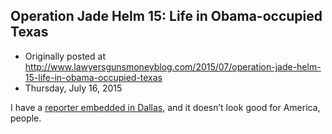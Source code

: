 ## Operation Jade Helm 15: Life in Obama-occupied Texas

 * Originally posted at http://www.lawyersgunsmoneyblog.com/2015/07/operation-jade-helm-15-life-in-obama-occupied-texas
 * Thursday, July 16, 2015

I have a [reporter embedded in Dallas](http://www.salon.com/2015/07/15/operation\_jade\_helm\_15\_brave\_tweeter\_valiantly\_documents\_life\_in\_obama\_occupied\_texas/), and it doesn’t look good for America, people.